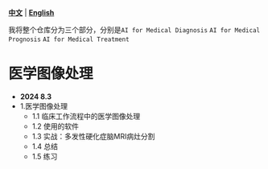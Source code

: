 [**中文**](./README.md) | [**English**](./README_EN.md)

我将整个仓库分为三个部分，分别是`AI for Medical Diagnosis` `AI for Medical Prognosis` `AI for Medical Treatment`

# 医学图像处理

- **2024 8.3**
- 1.医学图像处理 
  - 1.1 临床工作流程中的医学图像处理
  - 1.2 使用的软件
  - 1.3 实战：多发性硬化症脑MRI病灶分割
  - 1.4 总结
  - 1.5 练习 
